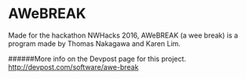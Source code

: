 # AWeBREAK

Made for the hackathon NWHacks 2016, AWeBREAK (a wee break) is a program made by Thomas Nakagawa and Karen Lim. 


######More info on the Devpost page for this project.
http://devpost.com/software/awe-break
